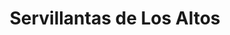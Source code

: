 ---
title: "Servillantas de Los Altos"
url: /quetzaltenango/servillantas-de-los-altos/
shop: Reifen
---